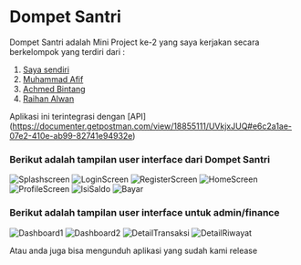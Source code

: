# Dompet Santri

Dompet Santri adalah Mini Project ke-2 yang saya kerjakan secara berkelompok yang terdiri dari : 
  1. [Saya sendiri](https://github.com/akmaltezar)
  2. [Muhammad Afif](https://github.com/ehpip)
  3. [Achmed Bintang](https://github.com/achmedbintangea)
  4. [Raihan Alwan](https://github.com/HanNPC)
  
Aplikasi ini terintegrasi dengan [API] (https://documenter.getpostman.com/view/18855111/UVkjxJUQ#e6c2a1ae-07e2-410e-ab99-82741e94932e)

### Berikut adalah tampilan user interface dari Dompet Santri
![Splashscreen](https://drive.google.com/file/d/1P2OSg0r7QlOPdIJ6F-ZkPys5HbrpEM3o/view?usp=sharing)
![LoginScreen](https://drive.google.com/file/d/1plEgsdxE-5Xy7qwsmBEd0QzBzDkCIN04/view?usp=sharing)
![RegisterScreen](https://drive.google.com/file/d/1Ht9zr9jHI1DCwPxLwbX8DpL4qXkSvb6d/view?usp=sharing)
![HomeScreen](https://drive.google.com/file/d/18LpfCzedMs-i3pKFUy5yoaC_7rTNhp5S/view?usp=sharing)
![ProfileScreen](https://drive.google.com/file/d/1Srgt1-_uOQRsUvAnWd28HSwmBEEnP3_6/view?usp=sharing)
![IsiSaldo](https://drive.google.com/file/d/1YzTgpY8zTGKv5FFR_tecD0levlhlD7JW/view?usp=sharing)
![Bayar](https://drive.google.com/file/d/1uterDI2GaTKt2vt3xM1ntT2rGS59K0mf/view?usp=sharing)

### Berikut adalah tampilan user interface untuk admin/finance
![Dashboard1](https://drive.google.com/file/d/1TENDW_rgQ9oTCwwp5QIqkC33EQ12timo/view?usp=sharing)
![Dashboard2](https://drive.google.com/file/d/1ksx222GTzm97O0yXTpkglcnt1wJAsJ76/view?usp=sharing)
![DetailTransaksi](https://drive.google.com/file/d/1pnFggnsobbHg31sPT-w645ULWtbxaIAs/view?usp=sharing)
![DetailRiwayat](https://drive.google.com/file/d/1poLzWujF0K7N2Ek6M013LRO7A91mgBKU/view?usp=sharing)

Atau anda juga bisa mengunduh aplikasi yang sudah kami release
